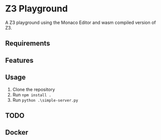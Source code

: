 # Z3 Playground
A Z3 playground using the Monaco Editor and wasm compiled version of Z3.


## Requirements

## Features

## Usage
1. Clone the repository
2. Run `npm install .`
3. Run `python .\simple-server.py`

## TODO

## Docker

